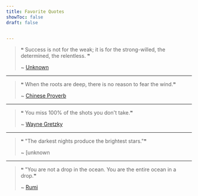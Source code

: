 ```yaml
---
title: Favorite Quotes
showToc: false
draft: false


---
```


> ❝ Success is not for the weak; it is for the strong-willed, the determined, the relentless. ❞
> 
> ~ [Unknown]()

---

> ❝ When the roots are deep, there is no reason to fear the wind.❞
> 
> ~ [Chinese Proverb]()


---

> ❝ You miss 100% of the shots you don't take.❞
> 
> ~ [Wayne Gretzky]()

---

> ❝ "The darkest nights produce the brightest stars."❞
> 
> ~ [unknown

---



> ❝ "You are not a drop in the ocean. You are the entire ocean in a drop.❞
> 
> ~ [Rumi]()
